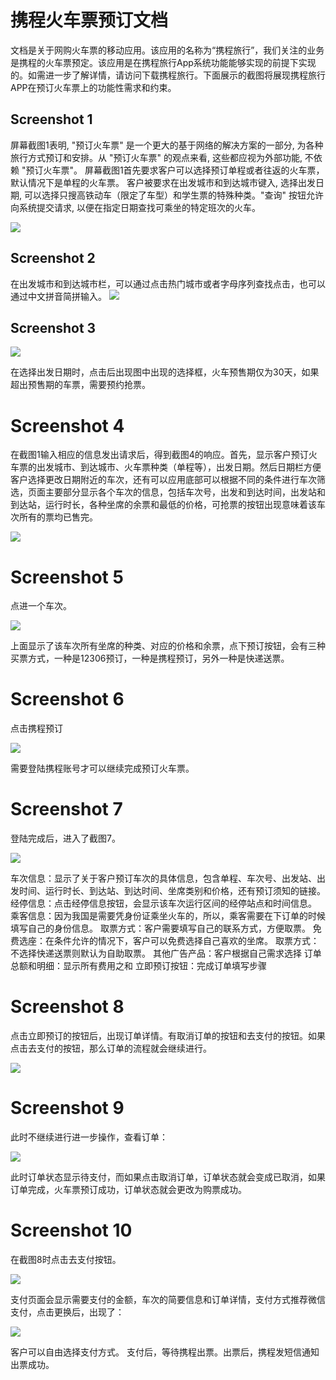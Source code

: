 # 携程火车票预订文档

文档是关于网购火车票的移动应用。该应用的名称为“携程旅行”，我们关注的业务是携程的火车票预定。该应用是在携程旅行App系统功能能够实现的前提下实现的。如需进一步了解详情，请访问下载携程旅行。下面展示的截图将展现携程旅行APP在预订火车票上的功能性需求和约束。

## Screenshot 1
屏幕截图1表明, "预订火车票" 是一个更大的基于网络的解决方案的一部分, 为各种旅行方式预订和安排。从 "预订火车票" 的观点来看, 这些都应视为外部功能, 不依赖 "预订火车票"。
屏幕截图1首先要求客户可以选择预订单程或者往返的火车票，默认情况下是单程的火车票。
客户被要求在出发城市和到达城市键入, 选择出发日期, 可以选择只搜高铁动车（限定了车型）和学生票的特殊种类。"查询" 按钮允许向系统提交请求, 以便在指定日期查找可乘坐的特定班次的火车。

![](./picture/IMG_0259.PNG)
## Screenshot 2
在出发城市和到达城市栏，可以通过点击热门城市或者字母序列查找点击，也可以通过中文拼音简拼输入。
![](./picture./IMG_0270.PNG)

## Screenshot 3

![](./picture/IMG_0272.PNG)

在选择出发日期时，点击后出现图中出现的选择框，火车预售期仅为30天，如果超出预售期的车票，需要预约抢票。

# Screenshot 4

在截图1输入相应的信息发出请求后，得到截图4的响应。首先，显示客户预订火车票的出发城市、到达城市、火车票种类（单程等），出发日期。然后日期栏方便客户选择更改日期附近的车次，还有可以应用底部可以根据不同的条件进行车次筛选，页面主要部分显示各个车次的信息，包括车次号，出发和到达时间，出发站和到达站，运行时长，各种坐席的余票和最低的价格，可抢票的按钮出现意味着该车次所有的票均已售完。

![](./picture/IMG_0260.PNG)
# Screenshot 5

点进一个车次。

![](./picture/IMG_0262.PNG)

上面显示了该车次所有坐席的种类、对应的价格和余票，点下预订按钮，会有三种买票方式，一种是12306预订，一种是携程预订，另外一种是快递送票。

# Screenshot 6
点击携程预订

![](./picture/IMG_0263.PNG)

需要登陆携程账号才可以继续完成预订火车票。

# Screenshot 7
登陆完成后，进入了截图7。

![](./picture/IMG_0264.PNG)


车次信息：显示了关于客户预订车次的具体信息，包含单程、车次号、出发站、出发时间、运行时长、到达站、到达时间、坐席类别和价格，还有预订须知的链接。
经停信息：点击经停信息按钮，会显示该车次运行区间的经停站点和时间信息。
乘客信息：因为我国是需要凭身份证乘坐火车的，所以，乘客需要在下订单的时候填写自己的身份信息。
取票方式：客户需要填写自己的联系方式，方便取票。
免费选座：在条件允许的情况下，客户可以免费选择自己喜欢的坐席。
取票方式：不选择快递送票则默认为自助取票。
其他广告产品：客户根据自己需求选择
订单总额和明细：显示所有费用之和
立即预订按钮：完成订单填写步骤

# Screenshot 8
点击立即预订的按钮后，出现订单详情。有取消订单的按钮和去支付的按钮。如果点击去支付的按钮，那么订单的流程就会继续进行。

![](./picture/aaa.jpg)

# Screenshot 9
此时不继续进行进一步操作，查看订单：

![](./picture/IMG_0269.PNG)

此时订单状态显示待支付，而如果点击取消订单，订单状态就会变成已取消，如果订单完成，火车票预订成功，订单状态就会更改为购票成功。

# Screenshot 10
在截图8时点击去支付按钮。

![](./picture/IMG_0267.PNG)

支付页面会显示需要支付的金额，车次的简要信息和订单详情，支付方式推荐微信支付，点击更换后，出现了：

![](./picture/IMG_0268.PNG)

客户可以自由选择支付方式。
支付后，等待携程出票。出票后，携程发短信通知出票成功。
